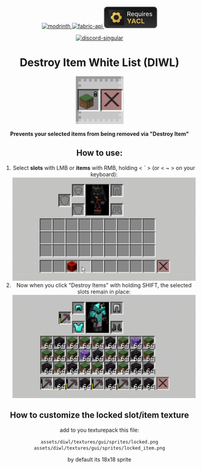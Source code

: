 <p>
<center>
<a href="https://modrinth.com/mod/destroy-item-white-list">
<img alt="modrinth" height="56" src="https://cdn.jsdelivr.net/npm/@intergrav/devins-badges@3/assets/cozy/available/modrinth_vector.svg">
</a>
<a href="https://modrinth.com/mod/fabric-api">
<img alt="fabric-api" height="56" src="https://cdn.jsdelivr.net/npm/@intergrav/devins-badges@3/assets/cozy/requires/fabric-api_vector.svg">
</a>
<a href="https://modrinth.com/mod/yacl">
<img alt="fabric-api" height="56" src="https://raw.githubusercontent.com/Danrus1100/durability_visibility_options/refs/heads/dev/assets/YACL.svg">
</a>
</center>
</p>
<p><center><a href="https://discord.gg/sBpHZUBebQ"><img alt="discord-singular" height="40" src="https://cdn.jsdelivr.net/npm/@intergrav/devins-badges@3/assets/compact/social/discord-singular_vector.svg">
</a></center</p>

# Destroy Item White List (DIWL)
<img alt="icon" src="src/main/resources/assets/diwl/icon.png" width="125">
<p><b>Prevents your selected items from being removed via "Destroy Item"</b></p>

## How to use:
1. Select **slots** with LMB or **items** with RMB, holding < ` > (or < ~ > on your keyboard):
![demo2](assets/diwl_demo2.gif)
2. Now when you click "Destroy Items" with holding SHIFT, the selected slots remain in place:
![demo1](assets/diwl_demo1.gif)

## How to customize the locked slot/item texture
add to you texturepack this file:
```properties
assets/diwl/textures/gui/sprites/locked.png
assets/diwl/textures/gui/sprites/locked_item.png
```
by default its 18x18 sprite
